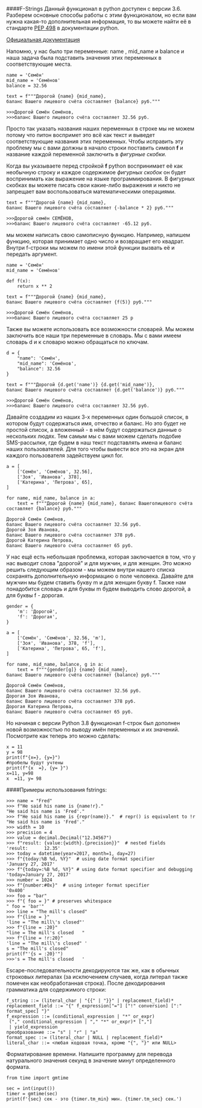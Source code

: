####F-Strings
 Данный функционал в python доступен с версии 3.6. Разберем основные способы работы с этим функционалом, но если вам нужна какая-то дополнительная информация, то вы можете найти её в стандарте [PEP 498][] в документации python.

[Официальная документация] 

[Официальная документация]:[https://docs.python.org/3/reference/lexical_analysis.html#f-strings]

[PEP 498]: https://peps.python.org/pep-0498

Напомню, у нас было три переменные: name , mid_name   и balance и наша задача была подставить значения этих переменных в соответствующие места.
```
name = 'Семён'
mid_name = 'Семёнов'
balance = 32.56

text = f"""Дорогой {name} {mid_name}, 
баланс Вашего лицевого счёта составляет {balance} руб."""

>>>Дорогой Семён Семёнов, 
>>>баланс Вашего лицевого счёта составляет 32.56 руб.
```

Просто так указать названия наших переменных в строке мы не можем потому что питон воспримет это всё как текст и выведет соответствующие названия этих переменных. Чтобы исправить эту проблему мы с вами должны в начало строки поставить символ **f** и название каждой переменной заключить в *фигурные* *скобки*.

Когда вы указываете перед стройкой **f** python воспринимает её как необычную строку и каждое содержимое *фигурных скобок* он будет воспринимать как выражение на языке программирования. В фигурных скобках вы можете писать свои какие-либо выражения и никто не запрещает вам воспользоваться математическими операциями.
```
text = f"""Дорогой {name} {mid_name}, 
баланс Вашего лицевого счёта составляет {-balance * 2} руб."""

>>>Дорогой семён СЕМЁНОВ, 
>>>баланс Вашего лицевого счёта составляет -65.12 руб.
```
мы можем написать свою самописную функцию. Например, напишем функцию, которая принимает одно число и возвращает его квадрат. Внутри f-строки мы можем по имени этой функции вызвать её и передать аргумент. 
```
name = 'Семён'
mid_name = 'Семёнов'

def f(x):
    return x ** 2

text = f"""Дорогой {name} {mid_name}, 
баланс Вашего лицевого счёта составляет {f(5)} руб."""

>>>Дорогой Семён Семёнов, 
>>>баланс Вашего лицевого счёта составляет 25 р
```
Также вы можете использовать все возможности словарей. Мы можем заключить все наши три переменные в словарь.  Мы с вами имеем словарь d и к словарю можно обращаться по ключам.
```
d = {
    "name": 'Семён',
    "mid_name": 'Семёнов',
    "balance": 32.56
}

text = f"""Дорогой {d.get('name')} {d.get('mid_name')}, 
баланс Вашего лицевого счёта составляет {d.get('balance')} руб."""

>>>Дорогой Семён Семёнов, 
>>>баланс Вашего лицевого счёта составляет 32.56 руб.
```
Давайте создадим из наших 3-х переменных один большой список, в котором будут содержаться имя, отчество и баланс. Но это будет не простой список, а вложенный - в нём будут содержаться данные о нескольких людях. Тем самым мы с вами можем сделать подобие SMS-рассылки, где будем в наш текст подставлять имена и баланс наших пользователей. Для того чтобы вывести все это на экран для каждого пользователя задействуем цикл for. 
```
a = [
    ['Семён', 'Семёнов', 32.56],
    ['Зоя', 'Иванова', 378],
    ['Катерина', 'Петрова', 65],
]

for name, mid_name, balance in a:
    text = f"""Дорогой {name} {mid_name}, баланс Вашеголицевого счёта составляет {balance} руб."""

Дорогой Семён Семёнов, 
баланс Вашего лицевого счёта составляет 32.56 руб.
Дорогой Зоя Иванова, 
баланс Вашего лицевого счёта составляет 378 руб.
Дорогой Катерина Петрова, 
баланс Вашего лицевого счёта составляет 65 руб.
```
У нас ещё есть небольшая проблемка, которая заключается в том, что у нас выводит слова "дорогой" и для мужчин, и для женщин. Это можно решить следующим образом - мы можем внутри нашего списка сохранять дополнительную информацию о поле человека. Давайте для мужчин мы будем ставить букву m и для женщин букву f. Также нам понадобится словарь и для буквы m будем выводить слово дорогой, а для буквы f - дорогая.
```
gender = {
    'm': 'Дорогой',
    'f': 'Дорогая',
}

a = [
    ['Семён', 'Семёнов', 32.56, 'm'],
    ['Зоя', 'Иванова', 378, 'f'],
    ['Катерина', 'Петрова', 65, 'f'],
]

for name, mid_name, balance, g in a:
    text = f"""{gender[g]} {name} {mid_name}, 
баланс Вашего лицевого счёта составляет {balance} руб."""

Дорогой Семён Семёнов, 
баланс Вашего лицевого счёта составляет 32.56 руб.
Дорогая Зоя Иванова, 
баланс Вашего лицевого счёта составляет 378 руб.
Дорогая Катерина Петрова, 
баланс Вашего лицевого счёта составляет 65 руб.
```
Но начиная с версии Python 3.8 функционал f-строк был дополнен новой возможностью по выводу имён переменных и их значений. Посмотрите как теперь это можно сделать:
```
x = 11
y = 98
print(f"{x=}, {y=}")
#пробелы будут учтены
print(f"{x  =}, {y= }")
x=11, y=98
x  =11, y= 98
```
####Примеры использования fstrings:
```
>>> name = "Fred"
>>> f"He said his name is {name!r}."
"He said his name is 'Fred'."
>>> f"He said his name is {repr(name)}."  # repr() is equivalent to !r
"He said his name is 'Fred'."
>>> width = 10
>>> precision = 4
>>> value = decimal.Decimal("12.34567")
>>> f"result: {value:{width}.{precision}}"  # nested fields
'result:      12.35'
>>> today = datetime(year=2017, month=1, day=27)
>>> f"{today:%B %d, %Y}"  # using date format specifier
'January 27, 2017'
>>> f"{today=:%B %d, %Y}" # using date format specifier and debugging
'today=January 27, 2017'
>>> number = 1024
>>> f"{number:#0x}"  # using integer format specifier
'0x400'
>>> foo = "bar"
>>> f"{ foo = }" # preserves whitespace
" foo = 'bar'"
>>> line = "The mill's closed"
>>> f"{line = }"
'line = "The mill\'s closed"'
>>> f"{line = :20}"
"line = The mill's closed   "
>>> f"{line = !r:20}"
'line = "The mill\'s closed" '
s = "The mill's closed"
print(f"'{s = :20}'")
>>>'s = The mill's closed   '
```
Escape-последовательности декодируются так же, как в обычных строковых литералах (за исключением случаев, когда литерал также помечен как необработанная строка). После декодирования грамматика для содержимого строки:
```
f_string ::= (literal_char | "{{" | "}}" | replacement_field)*
replacement_field ::= "{" f_expression["="] ["!" conversion] [":" format_spec] "}"
f_expression ::= (conditional_expression | "*" or_expr)
 ("," conditional_expression | "," "*" or_expr)* [","]
 | yield_expression
преобразование ::= "s" | "r" | "a" 
format_spec ::= (literal_char | NULL | replacement_field)*
literal_char ::= <любая кодовая точка, кроме "{", "}" или NULL>
```
Форматирование времени. 
Напишите программу для перевода натурального значения секунд в значение минут определенного формата.
```
from time import gmtime

sec = int(input())
timer = gmtime(sec)
print(f'{sec} сек - это {timer.tm_min} мин. {timer.tm_sec} сек.')
```

